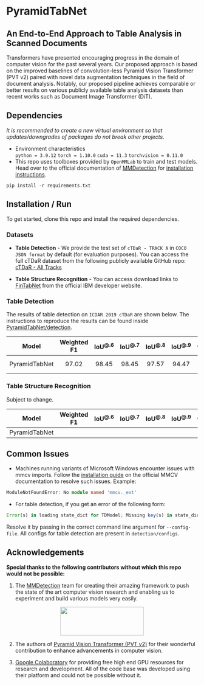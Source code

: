 # PyramidTabNet
## An End-to-End Approach to Table Analysis in Scanned Documents
Transformers have presented encouraging progress in the domain of computer vision for the past several years. Our proposed approach is based on the improved baselines of convolution-less Pyramid Vision Transformer (PVT v2) paired with novel data augmentation techniques in the field of document analysis. Notably, our proposed pipeline achieves comparable or better results on various publicly available table analysis datasets than recent works such as Document Image Transformer (DiT).

## Dependencies
*It is recommended to create a new virtual environment so that updates/downgrades of packages do not break other projects.*
- Environment characteristics
<br/>`python = 3.9.12` `torch = 1.10.0` `cuda = 11.3` `torchvision = 0.11.0`
- This repo uses toolboxes provided by `OpenMMLab` to train and test models. Head over to the official documentation of [MMDetection](https://github.com/open-mmlab/mmdetection) for [installation instructions](https://mmdetection.readthedocs.io/en/latest/get_started.html#installation).

```
pip install -r requirements.txt
```

## Installation / Run
To get started, clone this repo and install the required dependencies.

### Datasets
- **Table Detection** - We provide the test set of `cTDaR - TRACK A` in `COCO JSON format` by default (for evaluation purposes). You can access the full cTDaR dataset from the following publicly available GitHub repo: [cTDaR - All Tracks](https://github.com/cndplab-founder/ICDAR2019_cTDaR)

- **Table Structure Recognition** - You can access download links to [FinTabNet](https://developer.ibm.com/exchanges/data/all/fintabnet/) from the official IBM developer website.

### Table Detection
The results of table detection on `ICDAR 2019 cTDaR` are shown below. The instructions to reproduce the results can be found inside [PyramidTabNet/detection](detection/README.md).

| Model |  Weighted F1 | IoU<sup>@.6</sup> | IoU<sup>@.7</sup> | IoU<sup>@.8</sup> | IoU<sup>@.9</sup> | Checkpoint |
|:---:|:---:|:---:|:---:|:---:|:---:|:---:|
| PyramidTabNet | 97.02 | 98.45 | 98.45 | 97.57 | 94.47 | [Weights (.pth)](https://drive.google.com/file/d/1DN_DSM-wb5izSoL7PkBirL3_R7y-tK1i/view?usp=share_link) |

### Table Structure Recognition
Subject to change.

| Model |  Weighted F1 | IoU<sup>@.6</sup> | IoU<sup>@.7</sup> | IoU<sup>@.8</sup> | IoU<sup>@.9</sup> | Checkpoint |
|:---:|:---:|:---:|:---:|:---:|:---:|:---:|
| PyramidTabNet | | | | | | |

## Common Issues
- Machines running variants of Microsoft Windows encounter issues with mmcv imports. Follow the [installation guide](https://mmcv.readthedocs.io/en/latest/get_started/installation.html) on the official MMCV documentation to resolve such issues. Example:

```TypeScript
ModuleNotFoundError: No module named 'mmcv._ext'
```

- For table detection, if you get an error of the following form:

```TypeScript
Error(s) in loading state_dict for TDModel; Missing key(s) in state_dict
```
Resolve it by passing in the correct command line argument for `--config-file`. All configs for table detection are present in `detection/configs`.

## Acknowledgements
**Special thanks to the following contributors without which this repo would not be possible:**
1. The [MMDetection](https://github.com/open-mmlab/mmdetection) team for creating their amazing framework to push the state of the art computer vision research and enabling us to experiment and build various models very easily.
<p align="center">
   <a href="https://github.com/open-mmlab/mmdetection"><img width="220" height="75" src="https://raw.githubusercontent.com/open-mmlab/mmdetection/master/resources/mmdet-logo.png"/></a>
</p>

2. The authors of [Pyramid Vision Transformer (PVT v2)](https://arxiv.org/pdf/2106.13797.pdf) for their wonderful contribution to enhance advancements in computer vision.

3. [Google Colaboratory](https://github.com/googlecolab) for providing free high end GPU resources for research and development. All of the code base was developed using their platform and could not be possible without it.
